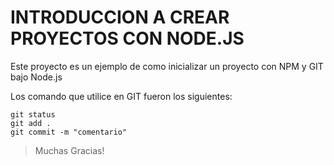 # INTRODUCCION A CREAR PROYECTOS CON NODE.JS                    

Este proyecto es un ejemplo de como inicializar un proyecto con NPM y GIT  bajo Node.js

Los comando que utilice en GIT fueron los siguientes:
```
git status
git add .
git commit -m "comentario"
```

> Muchas Gracias!